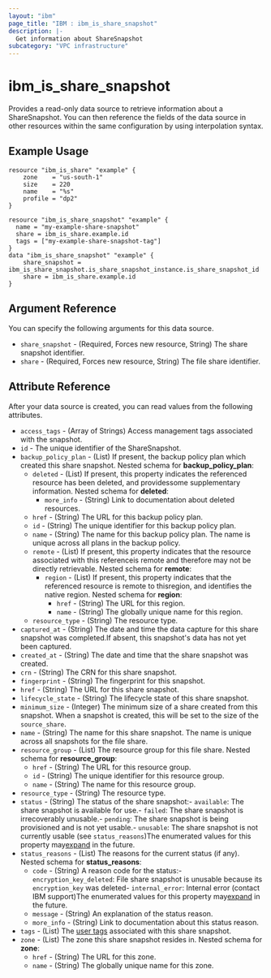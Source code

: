 ```yaml
---
layout: "ibm"
page_title: "IBM : ibm_is_share_snapshot"
description: |-
  Get information about ShareSnapshot
subcategory: "VPC infrastructure"
---
```


# ibm_is_share_snapshot

Provides a read-only data source to retrieve information about a ShareSnapshot. You can then reference the fields of the data source in other resources within the same configuration by using interpolation syntax.

## Example Usage

```hcl
resource "ibm_is_share" "example" {
	zone    = "us-south-1"
	size    = 220
	name    = "%s"
	profile = "dp2"
}

resource "ibm_is_share_snapshot" "example" {
  name = "my-example-share-snapshot"
  share = ibm_is_share.example.id
  tags = ["my-example-share-snapshot-tag"]
}
data "ibm_is_share_snapshot" "example" {
	share_snapshot = ibm_is_share_snapshot.is_share_snapshot_instance.is_share_snapshot_id
	share = ibm_is_share.example.id
}
```

## Argument Reference

You can specify the following arguments for this data source.

- `share_snapshot` - (Required, Forces new resource, String) The share snapshot identifier.
- `share` - (Required, Forces new resource, String) The file share identifier.

## Attribute Reference

After your data source is created, you can read values from the following attributes.

- `access_tags`  - (Array of Strings) Access management tags associated with the snapshot.
- `id` - The unique identifier of the ShareSnapshot.
- `backup_policy_plan` - (List) If present, the backup policy plan which created this share snapshot.
	Nested schema for **backup_policy_plan**:
	- `deleted` - (List) If present, this property indicates the referenced resource has been deleted, and providessome supplementary information.
		Nested schema for **deleted**:
		- `more_info` - (String) Link to documentation about deleted resources.
	- `href` - (String) The URL for this backup policy plan.
	- `id` - (String) The unique identifier for this backup policy plan.
	- `name` - (String) The name for this backup policy plan. The name is unique across all plans in the backup policy.
	- `remote` - (List) If present, this property indicates that the resource associated with this referenceis remote and therefore may not be directly retrievable.
		Nested schema for **remote**:
		- `region` - (List) If present, this property indicates that the referenced resource is remote to thisregion, and identifies the native region.
			Nested schema for **region**:
			- `href` - (String) The URL for this region.
			- `name` - (String) The globally unique name for this region.
	- `resource_type` - (String) The resource type.
- `captured_at` - (String) The date and time the data capture for this share snapshot was completed.If absent, this snapshot's data has not yet been captured.
- `created_at` - (String) The date and time that the share snapshot was created.
- `crn` - (String) The CRN for this share snapshot.
- `fingerprint` - (String) The fingerprint for this snapshot.
- `href` - (String) The URL for this share snapshot.
- `lifecycle_state` - (String) The lifecycle state of this share snapshot.
- `minimum_size` - (Integer) The minimum size of a share created from this snapshot. When a snapshot is created, this will be set to the size of the `source_share`.
- `name` - (String) The name for this share snapshot. The name is unique across all snapshots for the file share.
- `resource_group` - (List) The resource group for this file share.
	Nested schema for **resource_group**:
	- `href` - (String) The URL for this resource group.
	- `id` - (String) The unique identifier for this resource group.
	- `name` - (String) The name for this resource group.
- `resource_type` - (String) The resource type.
- `status` - (String) The status of the share snapshot:- `available`: The share snapshot is available for use.- `failed`: The share snapshot is irrecoverably unusable.- `pending`: The share snapshot is being provisioned and is not yet usable.- `unusable`: The share snapshot is not currently usable (see `status_reasons`)The enumerated values for this property may[expand](https://cloud.ibm.com/apidocs/vpc#property-value-expansion) in the future.
- `status_reasons` - (List) The reasons for the current status (if any).
	Nested schema for **status_reasons**:
	- `code` - (String) A reason code for the status:- `encryption_key_deleted`: File share snapshot is unusable  because its `encryption_key` was deleted- `internal_error`: Internal error (contact IBM support)The enumerated values for this property may[expand](https://cloud.ibm.com/apidocs/vpc#property-value-expansion) in the future.
	- `message` - (String) An explanation of the status reason.
	- `more_info` - (String) Link to documentation about this status reason.
- `tags` - (List) The [user tags](https://cloud.ibm.com/apidocs/tagging#types-of-tags) associated with this share snapshot.
- `zone` - (List) The zone this share snapshot resides in.
	Nested schema for **zone**:
	- `href` - (String) The URL for this zone.
	- `name` - (String) The globally unique name for this zone.

